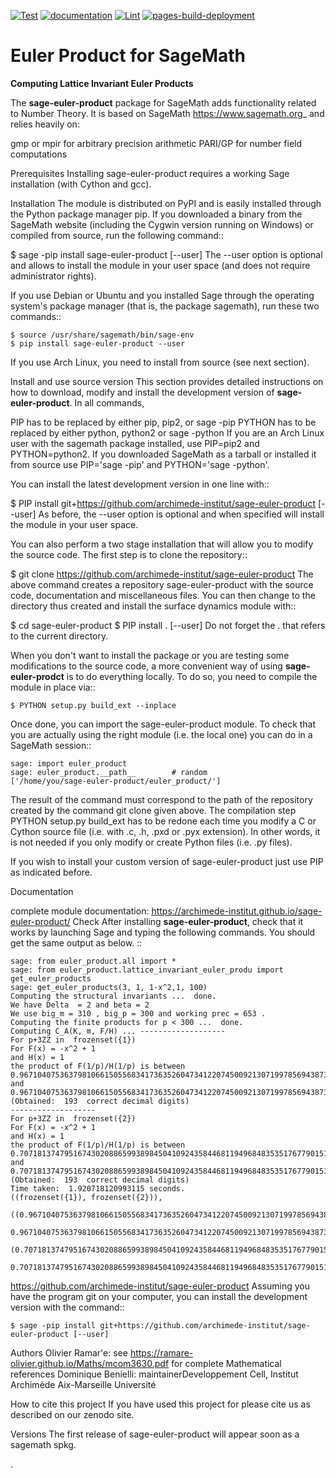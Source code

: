 [![Test](https://github.com/archimede-institut/sage-euler-product/actions/workflows/tests.yml/badge.svg)](https://github.com/archimede-institut/sage-euler-product/actions/workflows/tests.yml)
[![documentation](https://github.com/archimede-institut/sage-euler-product/actions/workflows/manual.yml/badge.svg)](https://github.com/archimede-institut/sage-euler-product/actions/workflows/manual.yml)
[![Lint](https://github.com/archimede-institut/sage-euler-product/actions/workflows/lint.yml/badge.svg)](https://github.com/archimede-institut/sage-euler-product/actions/workflows/lint.yml)
[ ![pages-build-deployment](https://github.com/archimede-institut/sage-euler-product/actions/workflows/pages/pages-build-deployment/badge.svg)](https://github.com/archimede-institut/sage-euler-product/actions/workflows/pages/pages-build-deployment.yml)

  
# Euler Product for SageMath


 **Computing Lattice Invariant Euler Products** 

The **sage-euler-product** package for SageMath adds functionality related to Number Theory. It is based on SageMath <https://www.sagemath.org>_ and relies heavily on:

gmp or mpir for arbitrary precision arithmetic
PARI/GP for number field computations


Prerequisites
Installing sage-euler-product requires a working Sage installation (with Cython and gcc). 

Installation
The module is distributed on PyPI and is easily installed through the Python package manager pip. If you downloaded a binary from the SageMath website (including the Cygwin version running on Windows) or compiled from source, run the following command::

$ sage -pip install sage-euler-product [--user]
The --user option is optional and allows to install the module in your user space (and does not require administrator rights).

If you use Debian or Ubuntu and you installed Sage through the operating system's package manager (that is, the package sagemath), run these two commands::

	$ source /usr/share/sagemath/bin/sage-env
	$ pip install sage-euler-product --user

If you use Arch Linux, you need to install from source (see next section).

Install and use source version
This section provides detailed instructions on how to download, modify and install the development version of  **sage-euler-product**. In all commands,

PIP has to be replaced by either pip, pip2, or sage -pip
PYTHON has to be replaced by either python, python2 or sage -python
If you are an Arch Linux user with the sagemath package installed, use PIP=pip2 and PYTHON=python2. If you downloaded SageMath as a tarball or installed it from source use PIP='sage -pip' and PYTHON='sage -python'.

You can install the latest development version in one line with::

$ PIP install git+https://github.com/archimede-institut/sage-euler-product [--user]
As before, the --user option is optional and when specified will install the module in your user space.

You can also perform a two stage installation that will allow you to modify the source code. The first step is to clone the repository::

$ git clone https://github.com/archimede-institut/sage-euler-product
The above command creates a repository sage-euler-product with the source code, documentation and miscellaneous files. You can then change to the directory thus created and install the surface dynamics module with::

$ cd sage-euler-product
$ PIP install . [--user]
Do not forget the . that refers to the current directory.

When you don't want to install the package or you are testing some modifications to the source code, a more convenient way of using  **sage-euler-prodct** is to do everything locally. To do so, you need to compile the module in place via::

	$ PYTHON setup.py build_ext --inplace
	
Once done, you can import the sage-euler-product module. To check that you are actually using the right module (i.e. the local one) you can do in a SageMath session::

	sage: import euler_product
	sage: euler_product.__path__        # random
	['/home/you/sage-euler-product/euler_product/']

The result of the command must correspond to the path of the repository created by the command git clone given above. The compilation step PYTHON setup.py build_ext has to be redone each time you modify a C or Cython source file (i.e. with .c, .h, .pxd or .pyx extension). In other words, it is not needed if you only modify or create Python files (i.e. .py files).

If you wish to install your custom version of sage-euler-product just use PIP as indicated before.

Documentation

complete module documentation: https://archimede-institut.github.io/sage-euler-product/
Check
After installing  **sage-euler-product**, check that it works by launching Sage and typing the following commands. You should get the same output as below. ::

	sage: from euler_product.all import *
	sage: from euler_product.lattice_invariant_euler_produ import get_euler_products
	sage: get_euler_products(3, 1, 1-x^2,1, 100)
	Computing the structural invariants ...  done.
	We have Delta  = 2 and beta = 2
	We use big_m = 310 , big_p = 300 and working prec = 653 .
	Computing the finite products for p < 300 ...  done.
	Computing C_A(K, m, F/H) ... -------------------
	For p+3ZZ in  frozenset({1})
	For F(x) = -x^2 + 1
	and H(x) = 1
	the product of F(1/p)/H(1/p) is between
	0.9671040753637981066150556834173635260473412207450092130719978569438733967843271277395717230016746853806050215621235810749643636399725665325875376146914709362753787689855429317947529895445140974344
	and
	0.9671040753637981066150556834173635260473412207450092130719978569438733967843271277395717230016746853806050215621235810749643636399725665325875376146914709362753787689855429317947529895445140974475
	(Obtained:  193  correct decimal digits)
	-------------------
	For p+3ZZ in  frozenset({2})
	For F(x) = -x^2 + 1
	and H(x) = 1
	the product of F(1/p)/H(1/p) is between
	0.7071813747951674302088659938984504109243584468119496848353517677901518159831128643782536704398941052120208041311403202957250160794697319584608281454011743387515885835706146696365506658500107821107
	and
	0.7071813747951674302088659938984504109243584468119496848353517677901518159831128643782536704398941052120208041311403202957250160794697319584608281454011743387515885835706146696365506658500107821228
	(Obtained:  193  correct decimal digits)
	Time taken:  1.920718120993115 seconds.
	((frozenset({1}), frozenset({2})),
	 ((0.9671040753637981066150556834173635260473412207450092130719978569438733967843271277395717230016746853806050215621235810749643636399725665325875376146914709362753787689855429317947529895445140974344,
	   0.9671040753637981066150556834173635260473412207450092130719978569438733967843271277395717230016746853806050215621235810749643636399725665325875376146914709362753787689855429317947529895445140974475),
	  (0.7071813747951674302088659938984504109243584468119496848353517677901518159831128643782536704398941052120208041311403202957250160794697319584608281454011743387515885835706146696365506658500107821107,
	   0.7071813747951674302088659938984504109243584468119496848353517677901518159831128643782536704398941052120208041311403202957250160794697319584608281454011743387515885835706146696365506658500107821228)))






https://github.com/archimede-institut/sage-euler-product
Assuming you have the program git on your computer, you can install the development version with the command::

	$ sage -pip install git+https://github.com/archimede-institut/sage-euler-product [--user]





Authors
Olivier Ramar\'e: see https://ramare-olivier.github.io/Maths/mcom3630.pdf for complete Mathematical references
Dominique Benielli: maintainerDeveloppement Cell, Institut Archimède Aix-Marseille Université


How to cite this project
If you have used this project for please cite us as described on our zenodo site.

Versions
The first release of sage-euler-product will appear soon as a sagemath spkg.

. 
